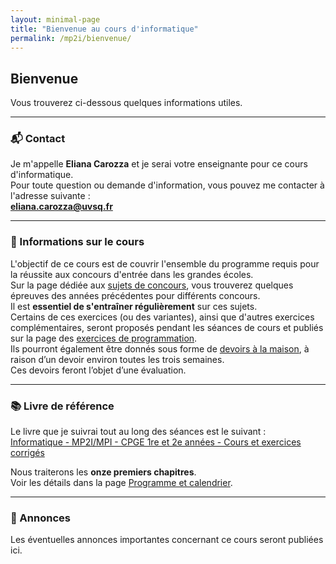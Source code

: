 ```yaml
---
layout: minimal-page
title: "Bienvenue au cours d'informatique"
permalink: /mp2i/bienvenue/
---
```


## Bienvenue

Vous trouverez ci-dessous quelques informations utiles.

---

### 📬 Contact

Je m'appelle **Eliana Carozza** et je serai votre enseignante pour ce cours d'informatique.  
Pour toute question ou demande d'information, vous pouvez me contacter à l'adresse suivante :  
**eliana.carozza@uvsq.fr**

---

### 🎯 Informations sur le cours

L'objectif de ce cours est de couvrir l'ensemble du programme requis pour la réussite aux concours d'entrée dans les grandes écoles.  
Sur la page dédiée aux [sujets de concours](/mp2i/concours/), vous trouverez quelques épreuves des années précédentes pour différents concours.  
Il est **essentiel de s'entraîner régulièrement** sur ces sujets.  
Certains de ces exercices (ou des variantes), ainsi que d'autres exercices complémentaires, seront proposés pendant les séances de cours et publiés sur la page des [exercices de programmation](/mp2i/exos/).  
Ils pourront également être donnés sous forme de [devoirs à la maison](/mp2i/devoirs/), à raison d’un devoir environ toutes les trois semaines.  
Ces devoirs feront l’objet d’une évaluation.

---

### 📚 Livre de référence

Le livre que je suivrai tout au long des séances est le suivant :  
[Informatique - MP2I/MPI - CPGE 1re et 2e années - Cours et exercices corrigés](https://www.editions-ellipses.fr/accueil/14407-informatique-mpi2-mpi-cpge-1re-et-2e-annees-cours-et-exercices-corriges-9782340070349.html)

Nous traiterons les **onze premiers chapitres**.  
Voir les détails dans la page [Programme et calendrier](/mp2i/programme/).

---

### 📢 Annonces

Les éventuelles annonces importantes concernant ce cours seront publiées ici.
